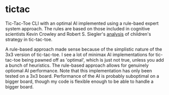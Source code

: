 tictac
======

Tic-Tac-Toe CLI with an optimal AI implemented using a rule-baed expert system approach. The rules are based on those included in cognitive scientists Kevin Crowley and Robert S. Siegler's [analysis](http://onlinelibrary.wiley.com/doi/10.1207/s15516709cog1704_3/abstract) of children's strategy in tic-tac-toe. 

A rule-based approach made sense because of the simplistic nature of the 3x3 version of tic-tac-toe. I see a lot of minimax AI implementations for tic-tac-toe being pawned off as 'optimal', which is just not true, unless you add a bunch of heuristics. The rule-based approach allows for genuinely optiomal AI performance. Note that this implementation has only been tested on a 3x3 board. Performance of the AI is probably suboptimal on a bigger board, though my code is flexible enough to be able to handle a bigger board.
